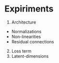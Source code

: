 # Expiriments
1. Architecture
- Normalizations
- Non-linearities
- Residual connections
2. Loss term
3. Latent-dimensions


